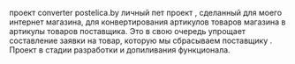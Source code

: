 проект converter postelica.by личный пет проект , сделанный для моего интернет магазина, для конвертирования артикулов товаров магазина в артикулы товаров поставщика. Это в свою очередь упрощает составление заявки на товар, которую мы сбрасываем поставщику . Проект в стадии разработки и допиливания функционала.
